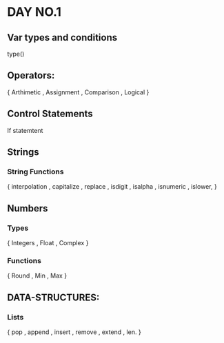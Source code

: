 # DAY NO.1
## Var types and conditions
type()
## Operators:
{ Arthimetic , Assignment , Comparison , Logical }
## Control Statements
If statemtent
## Strings
### String Functions 
{
interpolation , capitalize , replace ,
isdigit , isalpha , isnumeric , islower,
}
## Numbers
### Types 
{ Integers , Float , Complex
}
### Functions 
{
Round , Min , Max
}
## DATA-STRUCTURES:
### Lists 
{
pop , append , insert , 
remove , extend , len.
}


